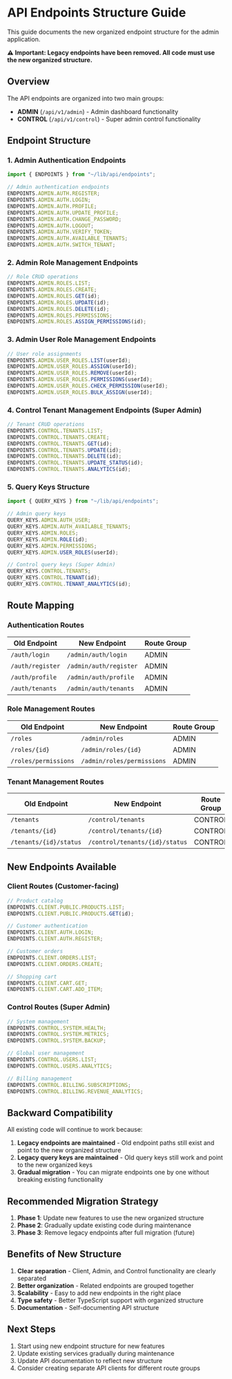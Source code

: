 # API Endpoints Structure Guide

This guide documents the new organized endpoint structure for the admin application.

**⚠️ Important: Legacy endpoints have been removed. All code must use the new organized structure.**

## Overview

The API endpoints are organized into two main groups:

- **ADMIN** (`/api/v1/admin`) - Admin dashboard functionality
- **CONTROL** (`/api/v1/control`) - Super admin control functionality

## Endpoint Structure

### 1. Admin Authentication Endpoints

```typescript
import { ENDPOINTS } from "~/lib/api/endpoints";

// Admin authentication endpoints
ENDPOINTS.ADMIN.AUTH.REGISTER;
ENDPOINTS.ADMIN.AUTH.LOGIN;
ENDPOINTS.ADMIN.AUTH.PROFILE;
ENDPOINTS.ADMIN.AUTH.UPDATE_PROFILE;
ENDPOINTS.ADMIN.AUTH.CHANGE_PASSWORD;
ENDPOINTS.ADMIN.AUTH.LOGOUT;
ENDPOINTS.ADMIN.AUTH.VERIFY_TOKEN;
ENDPOINTS.ADMIN.AUTH.AVAILABLE_TENANTS;
ENDPOINTS.ADMIN.AUTH.SWITCH_TENANT;
```

### 2. Admin Role Management Endpoints

```typescript
// Role CRUD operations
ENDPOINTS.ADMIN.ROLES.LIST;
ENDPOINTS.ADMIN.ROLES.CREATE;
ENDPOINTS.ADMIN.ROLES.GET(id);
ENDPOINTS.ADMIN.ROLES.UPDATE(id);
ENDPOINTS.ADMIN.ROLES.DELETE(id);
ENDPOINTS.ADMIN.ROLES.PERMISSIONS;
ENDPOINTS.ADMIN.ROLES.ASSIGN_PERMISSIONS(id);
```

### 3. Admin User Role Management Endpoints

```typescript
// User role assignments
ENDPOINTS.ADMIN.USER_ROLES.LIST(userId);
ENDPOINTS.ADMIN.USER_ROLES.ASSIGN(userId);
ENDPOINTS.ADMIN.USER_ROLES.REMOVE(userId);
ENDPOINTS.ADMIN.USER_ROLES.PERMISSIONS(userId);
ENDPOINTS.ADMIN.USER_ROLES.CHECK_PERMISSION(userId);
ENDPOINTS.ADMIN.USER_ROLES.BULK_ASSIGN(userId);
```

### 4. Control Tenant Management Endpoints (Super Admin)

```typescript
// Tenant CRUD operations
ENDPOINTS.CONTROL.TENANTS.LIST;
ENDPOINTS.CONTROL.TENANTS.CREATE;
ENDPOINTS.CONTROL.TENANTS.GET(id);
ENDPOINTS.CONTROL.TENANTS.UPDATE(id);
ENDPOINTS.CONTROL.TENANTS.DELETE(id);
ENDPOINTS.CONTROL.TENANTS.UPDATE_STATUS(id);
ENDPOINTS.CONTROL.TENANTS.ANALYTICS(id);
```

### 5. Query Keys Structure

```typescript
import { QUERY_KEYS } from "~/lib/api/endpoints";

// Admin query keys
QUERY_KEYS.ADMIN.AUTH_USER;
QUERY_KEYS.ADMIN.AUTH_AVAILABLE_TENANTS;
QUERY_KEYS.ADMIN.ROLES;
QUERY_KEYS.ADMIN.ROLE(id);
QUERY_KEYS.ADMIN.PERMISSIONS;
QUERY_KEYS.ADMIN.USER_ROLES(userId);

// Control query keys (Super Admin)
QUERY_KEYS.CONTROL.TENANTS;
QUERY_KEYS.CONTROL.TENANT(id);
QUERY_KEYS.CONTROL.TENANT_ANALYTICS(id);
```

## Route Mapping

### Authentication Routes

| Old Endpoint     | New Endpoint           | Route Group |
| ---------------- | ---------------------- | ----------- |
| `/auth/login`    | `/admin/auth/login`    | ADMIN       |
| `/auth/register` | `/admin/auth/register` | ADMIN       |
| `/auth/profile`  | `/admin/auth/profile`  | ADMIN       |
| `/auth/tenants`  | `/admin/auth/tenants`  | ADMIN       |

### Role Management Routes

| Old Endpoint         | New Endpoint               | Route Group |
| -------------------- | -------------------------- | ----------- |
| `/roles`             | `/admin/roles`             | ADMIN       |
| `/roles/{id}`        | `/admin/roles/{id}`        | ADMIN       |
| `/roles/permissions` | `/admin/roles/permissions` | ADMIN       |

### Tenant Management Routes

| Old Endpoint           | New Endpoint                   | Route Group |
| ---------------------- | ------------------------------ | ----------- |
| `/tenants`             | `/control/tenants`             | CONTROL     |
| `/tenants/{id}`        | `/control/tenants/{id}`        | CONTROL     |
| `/tenants/{id}/status` | `/control/tenants/{id}/status` | CONTROL     |

## New Endpoints Available

### Client Routes (Customer-facing)

```typescript
// Product catalog
ENDPOINTS.CLIENT.PUBLIC.PRODUCTS.LIST;
ENDPOINTS.CLIENT.PUBLIC.PRODUCTS.GET(id);

// Customer authentication
ENDPOINTS.CLIENT.AUTH.LOGIN;
ENDPOINTS.CLIENT.AUTH.REGISTER;

// Customer orders
ENDPOINTS.CLIENT.ORDERS.LIST;
ENDPOINTS.CLIENT.ORDERS.CREATE;

// Shopping cart
ENDPOINTS.CLIENT.CART.GET;
ENDPOINTS.CLIENT.CART.ADD_ITEM;
```

### Control Routes (Super Admin)

```typescript
// System management
ENDPOINTS.CONTROL.SYSTEM.HEALTH;
ENDPOINTS.CONTROL.SYSTEM.METRICS;
ENDPOINTS.CONTROL.SYSTEM.BACKUP;

// Global user management
ENDPOINTS.CONTROL.USERS.LIST;
ENDPOINTS.CONTROL.USERS.ANALYTICS;

// Billing management
ENDPOINTS.CONTROL.BILLING.SUBSCRIPTIONS;
ENDPOINTS.CONTROL.BILLING.REVENUE_ANALYTICS;
```

## Backward Compatibility

All existing code will continue to work because:

1. **Legacy endpoints are maintained** - Old endpoint paths still exist and point to the new organized structure
2. **Legacy query keys are maintained** - Old query keys still work and point to the new organized keys
3. **Gradual migration** - You can migrate endpoints one by one without breaking existing functionality

## Recommended Migration Strategy

1. **Phase 1**: Update new features to use the new organized structure
2. **Phase 2**: Gradually update existing code during maintenance
3. **Phase 3**: Remove legacy endpoints after full migration (future)

## Benefits of New Structure

1. **Clear separation** - Client, Admin, and Control functionality are clearly separated
2. **Better organization** - Related endpoints are grouped together
3. **Scalability** - Easy to add new endpoints in the right place
4. **Type safety** - Better TypeScript support with organized structure
5. **Documentation** - Self-documenting API structure

## Next Steps

1. Start using new endpoint structure for new features
2. Update existing services gradually during maintenance
3. Update API documentation to reflect new structure
4. Consider creating separate API clients for different route groups
